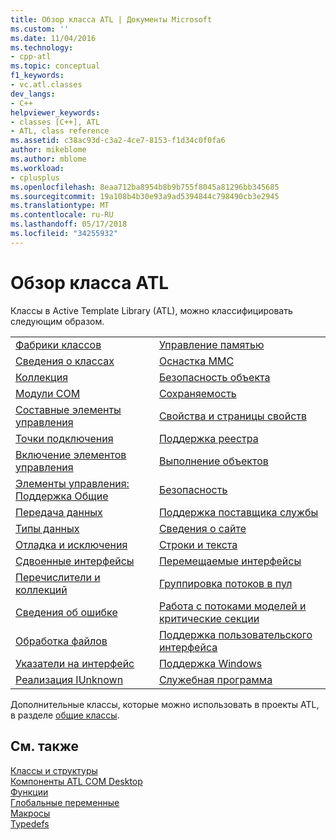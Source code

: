 ```yaml
---
title: Обзор класса ATL | Документы Microsoft
ms.custom: ''
ms.date: 11/04/2016
ms.technology:
- cpp-atl
ms.topic: conceptual
f1_keywords:
- vc.atl.classes
dev_langs:
- C++
helpviewer_keywords:
- classes [C++], ATL
- ATL, class reference
ms.assetid: c38ac93d-c3a2-4ce7-8153-f1d34c0f0fa6
author: mikeblome
ms.author: mblome
ms.workload:
- cplusplus
ms.openlocfilehash: 8eaa712ba8954b8b9b755f8045a81296bb345685
ms.sourcegitcommit: 19a108b4b30e93a9ad5394844c798490cb3e2945
ms.translationtype: MT
ms.contentlocale: ru-RU
ms.lasthandoff: 05/17/2018
ms.locfileid: "34255932"
---
```

# <a name="atl-class-overview"></a>Обзор класса ATL
Классы в Active Template Library (ATL), можно классифицировать следующим образом.  
  
|||  
|-|-|  
|[Фабрики классов](../atl/class-factories-classes.md)|[Управление памятью](../atl/memory-management-classes.md)|  
|[Сведения о классах](../atl/class-information-classes.md)|[Оснастка MMC](../atl/mmc-snap-in-classes.md)|  
|[Коллекция](../atl/collection-classes.md)|[Безопасность объекта](../atl/object-safety-classes.md)|  
|[Модули COM](../atl/com-modules-classes.md)|[Сохраняемость](../atl/persistence-classes.md)|  
|[Составные элементы управления](../atl/composite-controls-classes.md)|[Свойства и страницы свойств](../atl/properties-and-property-pages-classes.md)|  
|[Точки подключения](../atl/connection-points-classes.md)|[Поддержка реестра](../atl/registry-support-classes.md)|  
|[Включение элементов управления](../atl/control-containment-classes.md)|[Выполнение объектов](../atl/running-objects-classes.md)|  
|[Элементы управления: Поддержка Общие](../atl/controls-general-support-classes.md)|[Безопасность](../atl/security-classes.md)|  
|[Передача данных](../atl/data-transfer-classes.md)|[Поддержка поставщика службы](../atl/service-provider-support-classes.md)|  
|[Типы данных](../atl/data-types-classes.md)|[Сведения о сайте](../atl/site-information-classes.md)|  
|[Отладка и исключения](../atl/debugging-and-exceptions-classes.md)|[Строки и текста](../atl/string-and-text-classes.md)|  
|[Сдвоенные интерфейсы](../atl/dual-interfaces-classes.md)|[Перемещаемые интерфейсы](../atl/tear-off-interfaces-classes.md)|  
|[Перечислители и коллекций](../atl/enumerators-and-collections-classes.md)|[Группировка потоков в пул](../atl/thread-pooling-classes.md)|  
|[Сведения об ошибке](../atl/error-information-classes.md)|[Работа с потоками моделей и критические секции](../atl/threading-models-and-critical-sections-classes.md)|  
|[Обработка файлов](../atl/file-handling-classes.md)|[Поддержка пользовательского интерфейса](../atl/ui-support-classes.md)|  
|[Указатели на интерфейс](../atl/interface-pointers-classes.md)|[Поддержка Windows](../atl/windows-support-classes.md)|  
|[Реализация IUnknown](../atl/iunknown-implementation-classes.md)|[Служебная программа](../atl/utility-classes.md)|  
  
 Дополнительные классы, которые можно использовать в проекты ATL, в разделе [общие классы](../atl-mfc-shared/atl-mfc-shared-classes.md).  
  
## <a name="see-also"></a>См. также  
 [Классы и структуры](../atl/reference/atl-classes.md)   
 [Компоненты ATL COM Desktop](../atl/atl-com-desktop-components.md)  
 [Функции](../atl/reference/atl-functions.md)   
 [Глобальные переменные](../atl/reference/atl-global-variables.md)   
 [Макросы](../atl/reference/atl-macros.md)   
 [Typedefs](../atl/reference/atl-typedefs.md)

